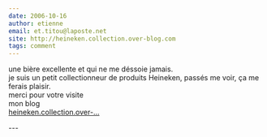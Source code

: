 ```yaml
---
date: 2006-10-16
author: etienne
email: et.titou@laposte.net
site: http://heineken.collection.over-blog.com
tags: comment
---
```


<p>une bière excellente et qui ne me déssoie jamais.<br />
je suis un petit collectionneur de produits Heineken, passés me voir, ça me ferais plaisir.<br />
merci pour votre visite<br />
mon blog <br />
<a href="http://heineken.collection.over-blog.com" title="http://heineken.collection.over-blog.com" rel="nofollow">heineken.collection.over-...</a></p>
---